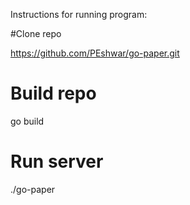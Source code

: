 Instructions for running program:

#Clone repo

https://github.com/PEshwar/go-paper.git

# Build repo

go build

# Run server

./go-paper
